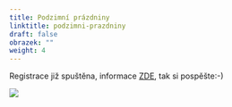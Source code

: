 ```yaml
---
title: Podzimní prázdniny
linktitle: podzimni-prazdniny
draft: false
obrazek: ""
weight: 4
---
```

Registrace již spuštěna, informace [ZDE](https://brezanek.webooker.eu/), tak si pospěšte:-)  

![](/assets/media/podzimky.jpg)